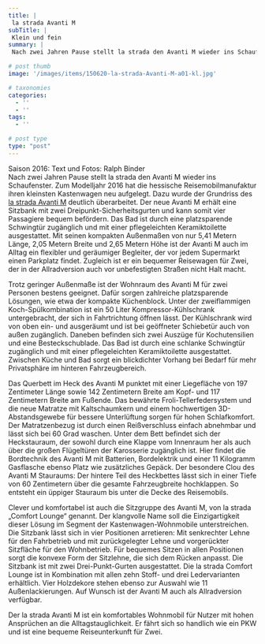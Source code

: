 ```yaml
---
title: |
 la strada Avanti M
subTitle: |
 Klein und fein
summary: |
 Nach zwei Jahren Pause stellt la strada den Avanti M wieder ins Schaufenster. Zum Modelljahr 2016 hat die hessische Reisemobilmanufaktur ihren kleinsten Kastenwagen neu aufgelegt. Dazu wurde der Grundriss des la strada Avanti M deutlich überarbeitet.

# post thumb
image: '/images/items/150620-la-strada-Avanti-M-a01-kl.jpg'

# taxonomies
categories: 
  - ''
  - ''
tags:
  - ''

# post type
type: "post"
---
```


Saison 2016: Text und Fotos: Ralph Binder  
Nach zwei Jahren Pause stellt la strada den Avanti M wieder ins Schaufenster. Zum Modelljahr 2016 hat die hessische Reisemobilmanufaktur ihren kleinsten Kastenwagen neu aufgelegt. Dazu wurde der Grundriss des [la strada Avanti M](http://caravaningreisen.de/LinkClick.aspx?link=http%3a%2f%2flastrada-mobile.de%2f%3fapp%3dconfigurator%26mod%3dcategorie%26category%3d3%26itemid%3d39%26menuid%3d3%26language%3d1&tabid=684&portalid=5&mid=1708) deutlich überarbeitet. Der neue Avanti M erhält eine Sitzbank mit zwei Dreipunkt-Sicherheitsgurten und kann somit vier Passagiere bequem befördern. Das Bad ist durch eine platzsparende Schwingtür zugänglich und mit einer pflegeleichten Keramiktoilette ausgestattet. Mit seinen kompakten Außenmaßen von nur 5,41 Metern Länge, 2,05 Metern Breite und 2,65 Metern Höhe ist der Avanti M auch im Alltag ein flexibler und geräumiger Begleiter, der vor jedem Supermarkt einen Parkplatz findet. Zugleich ist er ein bequemer Reisewagen für Zwei, der in der Allradversion auch vor unbefestigten Straßen nicht Halt macht.  

Trotz geringer Außenmaße ist der Wohnraum des Avanti M für zwei Personen bestens geeignet. Dafür sorgen zahlreiche platzsparende Lösungen, wie etwa der kompakte Küchenblock. Unter der zweiflammigen Koch-Spülkombination ist ein 50 Liter Kompressor-Kühlschrank untergebracht, der sich in Fahrtrichtung öffnen lässt. Der Kühlschrank wird von oben ein- und ausgeräumt und ist bei geöffneter Schiebetür auch von außen zugänglich. Daneben befinden sich zwei Auszüge für Kochutensilien und eine Besteckschublade. Das Bad ist durch eine schlanke Schwingtür zugänglich und mit einer pflegeleichten Keramiktoilette ausgestattet. Zwischen Küche und Bad sorgt ein blickdichter Vorhang bei Bedarf für mehr Privatsphäre im hinteren Fahrzeugbereich.   

Das Querbett im Heck des Avanti M punktet mit einer Liegefläche von 197 Zentimeter Länge sowie 142 Zentimetern Breite am Kopf- und 117 Zentimetern Breite am Fußende. Das bewährte Froli-Tellerfedersystem und die neue Matratze mit Kaltschaumkern und einem hochwertigen 3D-Abstandsgewebe für bessere Unterlüftung sorgen für hohen Schlafkomfort. Der Matratzenbezug ist durch einen Reißverschluss einfach abnehmbar und lässt sich bei 60 Grad waschen. Unter dem Bett befindet sich der Heckstauraum, der sowohl durch eine Klappe vom Innenraum her als auch über die großen Flügeltüren der Karosserie zugänglich ist. Hier findet die Bordtechnik des Avanti M mit Batterien, Bordelektrik und einer 11 Kilogramm Gasflasche ebenso Platz wie zusätzliches Gepäck. Der besondere Clou des Avanti M Stauraums: Der hintere Teil des Heckbettes lässt sich in einer Tiefe von 60 Zentimetern über die gesamte Fahrzeugbreite hochklappen. So entsteht ein üppiger Stauraum bis unter die Decke des Reisemobils.  

Clever und komfortabel ist auch die Sitzgruppe des Avanti M, von la strada „Comfort Lounge“ genannt. Der klangvolle Name soll die Einzigartigkeit dieser Lösung im Segment der Kastenwagen-Wohnmobile unterstreichen. Die Sitzbank lässt sich in vier Positionen arretieren: Mit senkrechter Lehne für den Fahrbetrieb und mit zurückgelegter Lehne und vorgerückter Sitzfläche für den Wohnbetrieb. Für bequemes Sitzen in allen Positionen sorgt die konvexe Form der Sitzlehne, die sich dem Rücken anpasst. Die Sitzbank ist mit zwei Drei-Punkt-Gurten ausgestattet. Die la strada Comfort Lounge ist in Kombination mit allen zehn Stoff- und drei Ledervarianten erhältlich. Vier Holzdekore stehen ebenso zur Auswahl wie 11 Außenlackierungen. Auf Wunsch ist der Avanti M auch als Allradversion verfügbar.  

Der la strada Avanti M ist ein komfortables Wohnmobil für Nutzer mit hohen Ansprüchen an die Alltagstauglichkeit. Er fährt sich so handlich wie ein PKW und ist eine bequeme Reiseunterkunft für Zwei.
